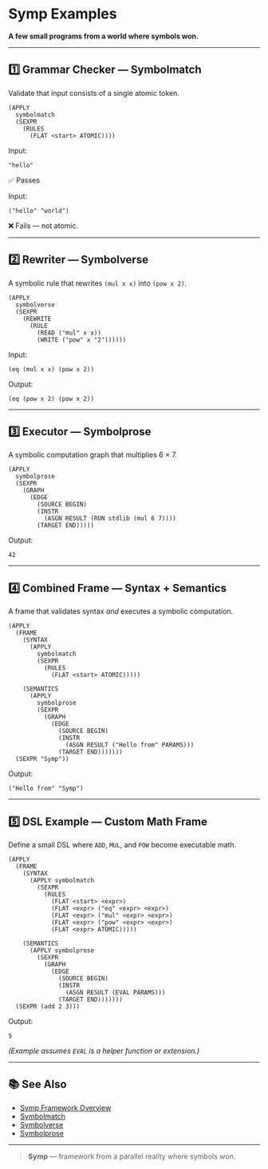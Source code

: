 # Symp Examples

**A few small programs from a world where symbols won.**

---

## 1️⃣ Grammar Checker — Symbolmatch

Validate that input consists of a single atomic token.

```
(APPLY
  symbolmatch
  (SEXPR
    (RULES
      (FLAT <start> ATOMIC))))
````

Input:

```
"hello"
```

✅ Passes

Input:

```
("hello" "world")
```

❌ Fails — not atomic.

---

## 2️⃣ Rewriter — Symbolverse

A symbolic rule that rewrites `(mul x x)` into `(pow x 2)`.

```
(APPLY
  symbolverse
  (SEXPR
    (REWRITE
      (RULE
        (READ ("mul" x x))
        (WRITE ("pow" x "2"))))))
```

Input:

```
(eq (mul x x) (pow x 2))
```

Output:

```
(eq (pow x 2) (pow x 2))
```

---

## 3️⃣ Executor — Symbolprose

A symbolic computation graph that multiplies 6 × 7.

```
(APPLY
  symbolprose
  (SEXPR
    (GRAPH
      (EDGE
        (SOURCE BEGIN)
        (INSTR
          (ASGN RESULT (RUN stdlib (mul 6 7))))
        (TARGET END)))))
```

Output:

```
42
```

---

## 4️⃣ Combined Frame — Syntax + Semantics

A frame that validates syntax *and* executes a symbolic computation.

```
(APPLY
  (FRAME
    (SYNTAX
      (APPLY
        symbolmatch
        (SEXPR
          (RULES
            (FLAT <start> ATOMIC)))))

    (SEMANTICS
      (APPLY
        symbolprose
        (SEXPR
          (GRAPH
            (EDGE
              (SOURCE BEGIN)
              (INSTR
                (ASGN RESULT ("Hello from" PARAMS)))
              (TARGET END)))))))
  (SEXPR "Symp"))
```

Output:

```
("Hello from" "Symp")
```

---

## 5️⃣ DSL Example — Custom Math Frame

Define a small DSL where `ADD`, `MUL`, and `POW` become executable math.

```
(APPLY
  (FRAME
    (SYNTAX
      (APPLY symbolmatch
        (SEXPR
          (RULES
            (FLAT <start> <expr>)
            (FLAT <expr> ("eq" <expr> <expr>)
            (FLAT <expr> ("mul" <expr> <expr>)
            (FLAT <expr> ("pow" <expr> <expr>)
            (FLAT <expr> ATOMIC)))))

    (SEMANTICS
      (APPLY symbolprose
        (SEXPR
          (GRAPH
            (EDGE
              (SOURCE BEGIN)
              (INSTR
                (ASGN RESULT (EVAL PARAMS)))
              (TARGET END)))))))
  (SEXPR (add 2 3)))
```

Output:

```
5
```

*(Example assumes `EVAL` is a helper function or extension.)*

---

## 📚 See Also

* [Symp Framework Overview](symp.md)
* [Symbolmatch](symbolmatch.md)
* [Symbolverse](symbolverse.md)
* [Symbolprose](symbolprose.md)

---

> **Symp** — framework from a parallel reality where symbols won.

